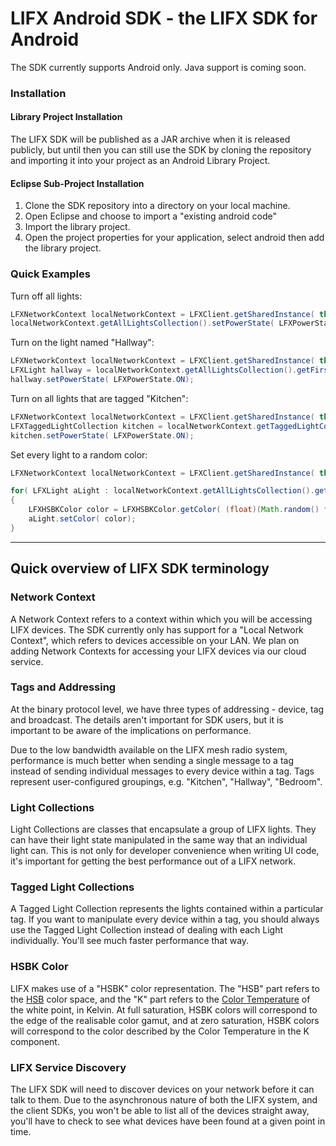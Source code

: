 # LIFX Android SDK - the LIFX SDK for Android

The SDK currently supports Android only. Java support is coming soon.

### Installation

#### Library Project Installation
The LIFX SDK will be published as a JAR archive when it is released publicly, but until then you can still use the SDK by cloning the repository and importing it into your project as an Android Library Project.

#### Eclipse Sub-Project Installation
1. Clone the SDK repository into a directory on your local machine.
2. Open Eclipse and choose to import a "existing android code"
3. Import the library project.
4. Open the project properties for your application, select android then add the library project.

### Quick Examples

Turn off all lights:
```java
LFXNetworkContext localNetworkContext = LFXClient.getSharedInstance( this).getLocalNetworkContext();
localNetworkContext.getAllLightsCollection().setPowerState( LFXPowerState.OFF);
```

Turn on the light named "Hallway":
```java
LFXNetworkContext localNetworkContext = LFXClient.getSharedInstance( this).getLocalNetworkContext();
LFXLight hallway = localNetworkContext.getAllLightsCollection().getFirstLightForLabel( "Hallway");
hallway.setPowerState( LFXPowerState.ON);
```

Turn on all lights that are tagged "Kitchen":
```java
LFXNetworkContext localNetworkContext = LFXClient.getSharedInstance( this).getLocalNetworkContext();
LFXTaggedLightCollection kitchen = localNetworkContext.getTaggedLightCollectionForTag( "Kitchen");
kitchen.setPowerState( LFXPowerState.ON);
```

Set every light to a random color:
```java
LFXNetworkContext localNetworkContext = LFXClient.getSharedInstance( this).getLocalNetworkContext();

for( LFXLight aLight : localNetworkContext.getAllLightsCollection().getLights())
{
	LFXHSBKColor color = LFXHSBKColor.getColor( (float)(Math.random() * 360), 1.0f, 1.0f, 3500);
	aLight.setColor( color);
}
```

---------------

## Quick overview of LIFX SDK terminology

### Network Context

A Network Context refers to a context within which you will be accessing LIFX devices. The SDK currently only has support for a "Local Network Context", which refers to devices accessible on your LAN. We plan on adding Network Contexts for accessing your LIFX devices via our cloud service.

### Tags and Addressing

At the binary protocol level, we have three types of addressing - device, tag and broadcast. The details aren't important for SDK users, but it is important to be aware of the implications on performance.

Due to the low bandwidth available on the LIFX mesh radio system, performance is much better when sending a single message to a tag instead of sending individual messages to every device within a tag. Tags represent user-configured groupings, e.g. "Kitchen", "Hallway", "Bedroom".

### Light Collections

Light Collections are classes that encapsulate a group of LIFX lights. They can have their light state manipulated in the same way that an individual light can. This is not only for developer convenience when writing UI code, it's important for getting the best performance out of a LIFX network.

### Tagged Light Collections

A Tagged Light Collection represents the lights contained within a particular tag. If you want to manipulate every device within a tag, you should always use the Tagged Light Collection instead of dealing with each Light individually. You'll see much faster performance that way.

### HSBK Color

LIFX makes use of a "HSBK" color representation. The "HSB" part refers to the [HSB](http://en.wikipedia.org/wiki/HSB_color_space) color space, and the "K" part refers to the [Color Temperature](http://en.wikipedia.org/wiki/Color_temperature) of the white point, in Kelvin. At full saturation, HSBK colors will correspond to the edge of the realisable color gamut, and at zero saturation, HSBK colors will correspond to the color described by the Color Temperature in the K component.

### LIFX Service Discovery

The LIFX SDK will need to discover devices on your network before it can talk to them. Due to the asynchronous nature of both the LIFX system, and the client SDKs, you won't be able to list all of the devices straight away, you'll have to check to see what devices have been found at a given point in time.

